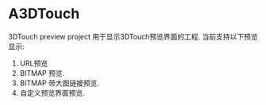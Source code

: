 # A3DTouch
3DTouch preview project
用于显示3DTouch预览界面的工程.
当前支持以下预览显示:
1. URL预览
2. BITMAP 预览.
3. BITMAP 带大图链接预览.
4. 自定义预览界面预览.
